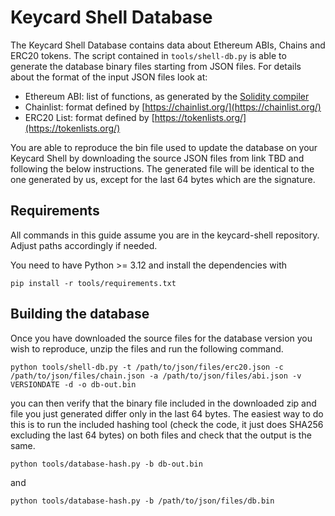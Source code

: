 # Keycard Shell Database

The Keycard Shell Database contains data about Ethereum ABIs, Chains and ERC20 tokens. The script contained in `tools/shell-db.py` is able to generate the database binary files starting from JSON files. For details about the format of the input JSON files look at:

* Ethereum ABI: list of functions, as generated by the [Solidity compiler](https://docs.soliditylang.org/en/latest/abi-spec.html#json)
* Chainlist: format defined by [https://chainlist.org/](https://chainlist.org/)
* ERC20 List: format defined by [https://tokenlists.org/](https://tokenlists.org/)

You are able to reproduce the bin file used to update the database on your Keycard Shell by downloading the source JSON files from link TBD and following the below instructions. The generated file will be identical to the one generated by us, except for the last 64 bytes which are the signature.

## Requirements

All commands in this guide assume you are in the keycard-shell repository. Adjust paths accordingly if needed.

You need to have Python >= 3.12 and install the dependencies with

`pip install -r tools/requirements.txt`

## Building the database

Once you have downloaded the source files for the database version you wish to reproduce, unzip the files and run the following command.

`python tools/shell-db.py -t /path/to/json/files/erc20.json -c /path/to/json/files/chain.json -a /path/to/json/files/abi.json -v VERSIONDATE -d -o db-out.bin`

you can then verify that the binary file included in the downloaded zip and file you just generated differ only in the last 64 bytes. The easiest way to do this is to run the included hashing tool (check the code, it just does SHA256 excluding the last 64 bytes) on both files and check that the output is the same.

`python tools/database-hash.py -b db-out.bin`

and

`python tools/database-hash.py -b /path/to/json/files/db.bin`
